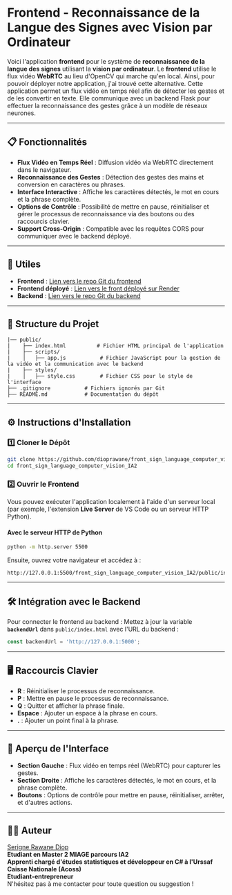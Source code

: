 # Frontend - Reconnaissance de la Langue des Signes avec Vision par Ordinateur

Voici l'application **frontend** pour le système de **reconnaissance de la langue des signes** utilisant la **vision par ordinateur**. Le **frontend** utilise le flux vidéo **WebRTC** au lieu d'OpenCV qui marche qu'en local. Ainsi, pour pouvoir déployer notre application, j'ai trouvé cette alternative. Cette application permet un flux vidéo en temps réel afin de détecter les gestes et de les convertir en texte. Elle communique avec un backend Flask pour effectuer la reconnaissance des gestes grâce à un modèle de réseaux neurones.

---

## 📋 Fonctionnalités

- **Flux Vidéo en Temps Réel** : Diffusion vidéo via WebRTC directement dans le navigateur.
- **Reconnaissance des Gestes** : Détection des gestes des mains et conversion en caractères ou phrases.
- **Interface Interactive** : Affiche les caractères détectés, le mot en cours et la phrase complète.
- **Options de Contrôle** : Possibilité de mettre en pause, réinitialiser et gérer le processus de reconnaissance via des boutons ou des raccourcis clavier.
- **Support Cross-Origin** : Compatible avec les requêtes CORS pour communiquer avec le backend déployé.

---

## 🚀 Utiles

- **Frontend** : [Lien vers le repo Git du frontend](https://github.com/dioprawane/front_sign_language_computer_vision_IA2)
- **Frontend déployé** : [Lien vers le front déployé sur Render](https://front-sign-language-computer-vision-ia2.onrender.com/)
- **Backend** : [Lien vers le repo Git du backend](https://github.com/dioprawane/sign_language_computer_vision_IA2)


---

## 📂 Structure du Projet

```plaintext
|── public/
|    ├── index.html          # Fichier HTML principal de l'application
|    ├── scripts/
|    │   ├── app.js           # Fichier JavaScript pour la gestion de la vidéo et la communication avec le backend
|    ├── styles/
|    │   ├── style.css        # Fichier CSS pour le style de l'interface
├── .gitignore           # Fichiers ignorés par Git
├── README.md            # Documentation du dépôt
```

---

## ⚙️ Instructions d'Installation

### 1️⃣ Cloner le Dépôt
```bash
git clone https://github.com/dioprawane/front_sign_language_computer_vision_IA2.git
cd front_sign_language_computer_vision_IA2
```

### 2️⃣ Ouvrir le Frontend
Vous pouvez exécuter l'application localement à l'aide d'un serveur local (par exemple, l'extension **Live Server** de VS Code ou un serveur HTTP Python).

#### Avec le serveur HTTP de Python
```bash
python -m http.server 5500
```
Ensuite, ouvrez votre navigateur et accédez à :
```
http://127.0.0.1:5500/front_sign_language_computer_vision_IA2/public/index.html
```

---

## 🛠 Intégration avec le Backend

Pour connecter le frontend au backend :
Mettez à jour la variable **`backendUrl`** dans `public/index.html` avec l'URL du backend :
   ```javascript
   const backendUrl = 'http://127.0.0.1:5000';
   ```

---

## 🖥 Raccourcis Clavier

- **R** : Réinitialiser le processus de reconnaissance.
- **P** : Mettre en pause le processus de reconnaissance.
- **Q** : Quitter et afficher la phrase finale.
- **Espace** : Ajouter un espace à la phrase en cours.
- **.** : Ajouter un point final à la phrase.

---

## 🎨 Aperçu de l'Interface

- **Section Gauche** : Flux vidéo en temps réel (WebRTC) pour capturer les gestes.
- **Section Droite** : Affiche les caractères détectés, le mot en cours, et la phrase complète.
- **Boutons** : Options de contrôle pour mettre en pause, réinitialiser, arrêter, et d'autres actions.

---

## 👨‍💻 Auteur

[Serigne Rawane Diop](https://github.com/dioprawane)  
**Etudiant en Master 2 MIAGE parcours IA2**  
**Apprenti chargé d'études statistiques et développeur en C# à l'Urssaf Caisse Nationale (Acoss)**  
**Etudiant-entrepreneur**  
N'hésitez pas à me contacter pour toute question ou suggestion !